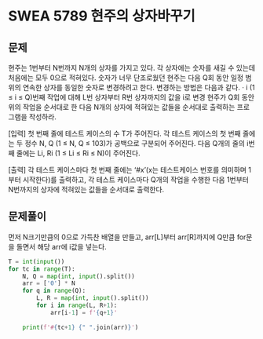 # SWEA 5789 현주의 상자바꾸기
## 문제
현주는 1번부터 N번까지 N개의 상자를 가지고 있다. 각 상자에는 숫자를 새길 수 있는데 처음에는 모두 0으로 적혀있다.
숫자가 너무 단조로웠던 현주는 다음 Q회 동안 일정 범위의 연속한 상자를 동일한 숫자로 변경하려고 한다. 변경하는 방법은 다음과 같다.
   ·  i (1 ≤ i ≤ Q)번째 작업에 대해 L번 상자부터 R번 상자까지의 값을 i로 변경
현주가 Q회 동안 위의 작업을 순서대로 한 다음 N개의 상자에 적혀있는 값들을 순서대로 출력하는 프로그램을 작성하라.

[입력]
첫 번째 줄에 테스트 케이스의 수 T가 주어진다.
각 테스트 케이스의 첫 번째 줄에는 두 정수 N, Q (1 ≤ N, Q ≤ 103)가 공백으로 구분되어 주어진다.
다음 Q개의 줄의 i번째 줄에는 Li, Ri (1 ≤ Li ≤ Ri ≤ N)이 주어진다.
 
[출력]
각 테스트 케이스마다 첫 번째 줄에는 ‘#x’(x는 테스트케이스 번호를 의미하며 1부터 시작한다)를 출력하고,
각 테스트 케이스마다 Q개의 작업을 수행한 다음 1번부터 N번까지의 상자에 적혀있는 값들을 순서대로 출력한다.

## 문제풀이
먼저 N크기만큼의 0으로 가득찬 배열을 만들고, arr[L]부터 arr[R]까지에 Q만큼 for문을 돌면서 해당 arr에 i값을 넣는다.

```python
T = int(input())
for tc in range(T):
    N, Q = map(int, input().split())
    arr = ['0'] * N
    for q in range(Q):
        L, R = map(int, input().split())
        for i in range(L, R+1):
            arr[i-1] = f'{q+1}'
        
    print(f'#{tc+1} {" ".join(arr)}')
```